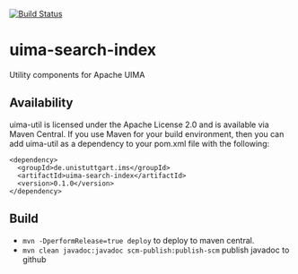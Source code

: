 [![Build Status](https://travis-ci.org/nilsreiter/uima-search-index.svg?branch=master)](https://travis-ci.org/nilsreiter/uima-search-index)

# uima-search-index
Utility components for Apache UIMA


## Availability

uima-util is licensed under the Apache License 2.0 and is available via Maven Central.
If you use Maven for your build environment, then you can
add uima-util as a dependency to your pom.xml file with the following:

```
<dependency>
  <groupId>de.unistuttgart.ims</groupId>
  <artifactId>uima-search-index</artifactId>
  <version>0.1.0</version>
</dependency>
```


## Build
- `mvn -DperformRelease=true deploy` to deploy to maven central.
- `mvn clean javadoc:javadoc scm-publish:publish-scm` publish javadoc to github
